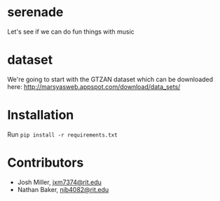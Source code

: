 # serenade
Let's see if we can do fun things with music

# dataset
We're going to start with the GTZAN dataset which can be downloaded here: http://marsyasweb.appspot.com/download/data_sets/

# Installation
Run `pip install -r requirements.txt`

# Contributors
- Josh Miller, jxm7374@rit.edu
- Nathan Baker, njb4082@rit.edu
